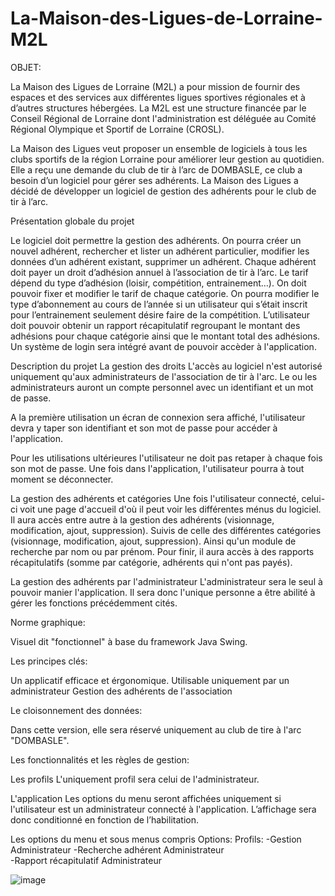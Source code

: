 # La-Maison-des-Ligues-de-Lorraine-M2L

OBJET:

La Maison des Ligues de Lorraine (M2L) a pour mission de fournir des espaces et des services aux différentes ligues sportives régionales et à d’autres structures hébergées. La M2L est une structure financée par le Conseil Régional de Lorraine dont l'administration est déléguée au Comité Régional Olympique et Sportif de Lorraine (CROSL). 

La Maison des Ligues veut proposer un ensemble de logiciels à tous les clubs sportifs de la région Lorraine pour améliorer leur gestion au quotidien. Elle a reçu une demande du club de tir à l’arc de DOMBASLE, ce club a besoin d’un logiciel pour gérer ses adhérents. La Maison des Ligues a décidé de développer un logiciel de gestion des adhérents pour le club de tir à l’arc.

Présentation globale du projet

Le logiciel doit permettre la gestion des adhérents. On pourra créer un nouvel adhérent, rechercher et lister un adhérent particulier, modifier les données d’un adhérent existant, supprimer un adhérent.
Chaque adhérent doit payer un droit d’adhésion annuel à l’association de tir à l’arc. Le tarif dépend du type d’adhésion (loisir, compétition, entrainement…). On doit pouvoir fixer et modifier le tarif de chaque catégorie. 
On pourra modifier le type d’abonnement au cours de l’année si un utilisateur qui s’était inscrit pour l’entrainement seulement désire faire de la compétition.
L’utilisateur doit pouvoir obtenir un rapport récapitulatif regroupant le montant des adhésions pour chaque catégorie ainsi que le montant total des adhésions.
Un système de login sera intégré avant de pouvoir accèder à l'application.


Description du projet
La gestion des droits
L'accès au logiciel n'est autorisé uniquement qu'aux administrateurs de l'association de tir à l'arc.
Le ou les administrateurs auront un compte personnel avec un identifiant et un mot de passe.

A la première utilisation un écran de connexion sera affiché, l'utilisateur devra y taper son identifiant et son mot de passe pour accéder à l'application.

Pour les utilisations ultérieures l'utilisateur ne doit pas retaper à chaque fois son mot de passe.
Une fois dans l'application, l'utilisateur pourra à tout moment se déconnecter.

La gestion des adhérents et catégories
Une fois l'utilisateur connecté, celui-ci voit une page d'accueil d'où il peut voir les différentes ménus du logiciel.
Il aura accès entre autre à la gestion des adhérents (visionnage, modification, ajout, suppression).
Suivis de celle des différentes catégories (visionnage, modification, ajout, suppression).
Ainsi qu'un module de recherche par nom ou par prénom.
Pour finir, il aura accès à des rapports récapitulatifs (somme par catégorie, adhérents qui n'ont pas payés).

La gestion des adhérents par l'administrateur
L'administrateur sera le seul à pouvoir manier l'application. Il sera donc l'unique personne a être abilité à gérer les fonctions précédemment cités.


Norme graphique:

Visuel dit "fonctionnel" à base du framework Java Swing.

Les principes clés:

Un applicatif efficace et érgonomique.
Utilisable uniquement par un administrateur
Gestion des adhérents de l'association

Le cloisonnement des données:

Dans cette version, elle sera réservé uniquement au club de tire à l'arc "DOMBASLE".

Les fonctionnalités et les règles de gestion:

Les profils
L'uniquement profil sera celui de l'administrateur.

L'application
Les options du menu seront affichées uniquement si l'utilisateur est un administrateur connecté à l'application. L’affichage sera donc conditionné en fonction de l’habilitation.

Les options du menu et sous menus compris
	Options:					Profils:
-Gestion					Administrateur
-Recherche adhérent				Administrateur	
-Rapport récapitulatif				Administrateur


![image](https://user-images.githubusercontent.com/58827656/132957737-5b0bc948-400f-42dc-b87d-4676df6edd7b.png)


